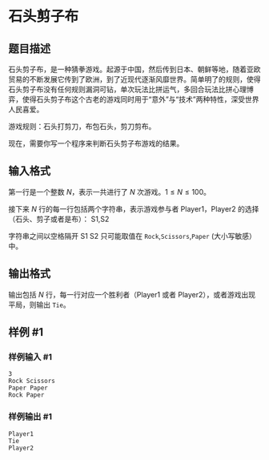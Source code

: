 # 石头剪子布

## 题目描述

石头剪子布，是一种猜拳游戏。起源于中国，然后传到日本、朝鲜等地，随着亚欧贸易的不断发展它传到了欧洲，到了近现代逐渐风靡世界。简单明了的规则，使得石头剪子布没有任何规则漏洞可钻，单次玩法比拼运气，多回合玩法比拼心理博弈，使得石头剪子布这个古老的游戏同时用于“意外”与“技术”两种特性，深受世界人民喜爱。

游戏规则：石头打剪刀，布包石头，剪刀剪布。

现在，需要你写一个程序来判断石头剪子布游戏的结果。

## 输入格式

第一行是一个整数 $N$，表示一共进行了 $N$ 次游戏。$1 \le N \le 100$。

接下来 $N$ 行的每一行包括两个字符串，表示游戏参与者 Player1，Player2 的选择（石头、剪子或者是布）：
S1,S2   

字符串之间以空格隔开 S1 S2 只可能取值在 `Rock`,`Scissors`,`Paper` (大小写敏感）中。

## 输出格式

输出包括 $N$ 行，每一行对应一个胜利者（Player1 或者 Player2），或者游戏出现平局，则输出 `Tie`。

## 样例 #1

### 样例输入 #1

```
3
Rock Scissors
Paper Paper
Rock Paper
```

### 样例输出 #1

```
Player1
Tie
Player2
```